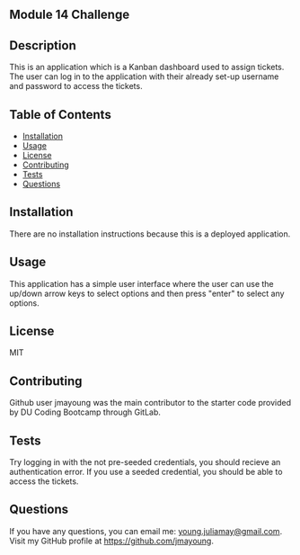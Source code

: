 ## Module 14 Challenge

## Description
This is an application which is a Kanban dashboard used to assign tickets. The user can log in to the application with their already set-up username and password to access the tickets. 

## Table of Contents  
  - [Installation](#installation)
  - [Usage](#usage)
  - [License](#license)
  - [Contributing](#contributing)
  - [Tests](#tests)
  - [Questions](#questions)
    

 ## Installation
  There are no installation instructions because this is a deployed application.


  ## Usage
  This application has a simple user interface where the user can use the up/down arrow keys to select options and then press "enter" to select any options. 


  ## License
  MIT
    

  ## Contributing
  Github user jmayoung was the main contributor to the starter code provided by DU Coding Bootcamp through GitLab. 


  ## Tests
  Try logging in with the not pre-seeded credentials, you should recieve an authentication error. If you use a seeded credential, you should be able to access the tickets.
  

  ## Questions
  If you have any questions, you can email me: young.juliamay@gmail.com. Visit my GitHub profile at https://github.com/jmayoung.
